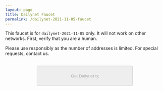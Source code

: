 ```yaml
---
layout: page
title: Dailynet Faucet
permalink: /dailynet-2021-11-05-faucet
---
```


This faucet is for `dailynet-2021-11-05` only. It will not work on other networks. First, verify that you are a human.

Please use responsibly as the number of addresses is limited. For special requests, contact us.

<script src='https://www.google.com/recaptcha/api.js'></script>
<script src='https://cdnjs.cloudflare.com/ajax/libs/jquery/3.3.1/jquery.min.js'></script>
<script>
function captchaDone(response) {
  $("#gettz").prop('disabled',false); $("#gettz").addClass('btn-b');
}

//https://stackoverflow.com/a/6960586/207209
$("faucet_form").submit(function(e){
  e.preventDefault();
  var form = $(this);
  var url = form.attr('action');
  
  $.ajax({
    type: "POST",
    url: url,
    data: form.serialize(), // serializes the form's elements.
    success: function(data)
    {
      alert(data);
    }
  });
});
</script>


<form id="faucet_form" action='https://faucet.dailynet-2021-11-05.teztnets.xyz'>
    <div>
        <div class="g-recaptcha" data-sitekey="6LcARlgbAAAAAHfqADFawmaQ5U4dceyrdMi1Rtpj" data-callback="captchaDone"></div>
        <br/>
        <button id="gettz" style='display: block; margin: 0 auto; width: 304px; height: 64px;' disabled=true>Get Dailynet ꜩ</button>
    </div>
</form>
